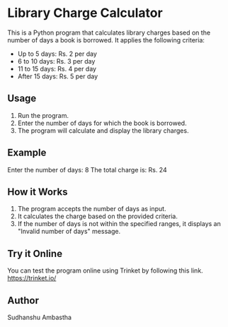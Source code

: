 # Library Charge Calculator

This is a Python program that calculates library charges based on the number of days a book is borrowed. It applies the following criteria:

- Up to 5 days: Rs. 2 per day
- 6 to 10 days: Rs. 3 per day
- 11 to 15 days: Rs. 4 per day
- After 15 days: Rs. 5 per day

## Usage

1. Run the program.
2. Enter the number of days for which the book is borrowed.
3. The program will calculate and display the library charges.

## Example

Enter the number of days: 8
The total charge is: Rs. 24


## How it Works

1. The program accepts the number of days as input.
2. It calculates the charge based on the provided criteria.
3. If the number of days is not within the specified ranges, it displays an "Invalid number of days" message.

## Try it Online
You can test the program online using Trinket by following this link.
https://trinket.io/

## Author
Sudhanshu Ambastha
